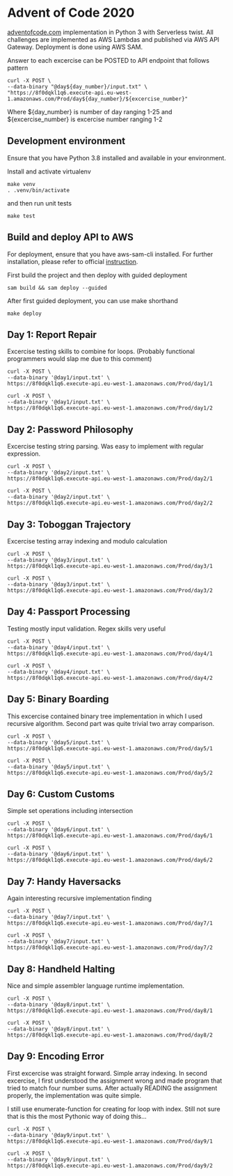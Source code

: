 # Advent of Code 2020

[adventofcode.com](https://adventofcode.com/) implementation in Python 3 with Serverless twist.
All challenges are implemented as AWS Lambdas and published via AWS API Gateway.
Deployment is done using AWS SAM.

Answer to each excercise can be POSTED to API endpoint that follows pattern

```
curl -X POST \
--data-binary "@day${day_number}/input.txt" \
"https://8f0dqkl1q6.execute-api.eu-west-1.amazonaws.com/Prod/day${day_number}/${excercise_number}"

```

Where ${day_number} is number of day ranging 1-25 and ${excercise_number} is excercise number ranging 1-2

## Development environment

Ensure that you have Python 3.8 installed and available in your environment.

Install and activate virtualenv

```
make venv
. .venv/bin/activate
```

and then run unit tests

```
make test
```

## Build and deploy API to AWS

For deployment, ensure that you have aws-sam-cli installed. For further
installation, please refer to official [instruction](https://docs.aws.amazon.com/serverless-application-model/latest/developerguide/serverless-sam-cli-install.html).

First build the project and then deploy with guided deployment

```
sam build && sam deploy --guided
```

After first guided deployment, you can use make shorthand

```
make deploy
```

## Day 1: Report Repair

Excercise testing skills to combine for loops. (Probably functional programmers would slap me due to this comment)

```
curl -X POST \
--data-binary '@day1/input.txt' \
https://8f0dqkl1q6.execute-api.eu-west-1.amazonaws.com/Prod/day1/1

curl -X POST \
--data-binary '@day1/input.txt' \
https://8f0dqkl1q6.execute-api.eu-west-1.amazonaws.com/Prod/day1/2
```

## Day 2: Password Philosophy

Excercise testing string parsing. Was easy to implement with regular expression.

```
curl -X POST \
--data-binary '@day2/input.txt' \
https://8f0dqkl1q6.execute-api.eu-west-1.amazonaws.com/Prod/day2/1

curl -X POST \
--data-binary '@day2/input.txt' \
https://8f0dqkl1q6.execute-api.eu-west-1.amazonaws.com/Prod/day2/2
```

## Day 3: Toboggan Trajectory

Excercise testing array indexing and modulo calculation

```
curl -X POST \
--data-binary '@day3/input.txt' \
https://8f0dqkl1q6.execute-api.eu-west-1.amazonaws.com/Prod/day3/1

curl -X POST \
--data-binary '@day3/input.txt' \
https://8f0dqkl1q6.execute-api.eu-west-1.amazonaws.com/Prod/day3/2
```

## Day 4: Passport Processing

Testing mostly input validation. Regex skills very useful

```
curl -X POST \
--data-binary '@day4/input.txt' \
https://8f0dqkl1q6.execute-api.eu-west-1.amazonaws.com/Prod/day4/1

curl -X POST \
--data-binary '@day4/input.txt' \
https://8f0dqkl1q6.execute-api.eu-west-1.amazonaws.com/Prod/day4/2
```

## Day 5: Binary Boarding

This excercise contained binary tree implementation in which I used recursive algorithm.
Second part was quite trivial two array comparison.

```
curl -X POST \
--data-binary '@day5/input.txt' \
https://8f0dqkl1q6.execute-api.eu-west-1.amazonaws.com/Prod/day5/1

curl -X POST \
--data-binary '@day5/input.txt' \
https://8f0dqkl1q6.execute-api.eu-west-1.amazonaws.com/Prod/day5/2
```

## Day 6: Custom Customs

Simple set operations including intersection

```
curl -X POST \
--data-binary '@day6/input.txt' \
https://8f0dqkl1q6.execute-api.eu-west-1.amazonaws.com/Prod/day6/1

curl -X POST \
--data-binary '@day6/input.txt' \
https://8f0dqkl1q6.execute-api.eu-west-1.amazonaws.com/Prod/day6/2
```

## Day 7: Handy Haversacks

Again interesting recursive implementation finding

```
curl -X POST \
--data-binary '@day7/input.txt' \
https://8f0dqkl1q6.execute-api.eu-west-1.amazonaws.com/Prod/day7/1

curl -X POST \
--data-binary '@day7/input.txt' \
https://8f0dqkl1q6.execute-api.eu-west-1.amazonaws.com/Prod/day7/2
```

## Day 8: Handheld Halting

Nice and simple assembler language runtime implementation.

```
curl -X POST \
--data-binary '@day8/input.txt' \
https://8f0dqkl1q6.execute-api.eu-west-1.amazonaws.com/Prod/day8/1

curl -X POST \
--data-binary '@day8/input.txt' \
https://8f0dqkl1q6.execute-api.eu-west-1.amazonaws.com/Prod/day8/2
```

## Day 9: Encoding Error

First excercise was straight forward. Simple array indexing.
In second excercise, I first understood the assignment wrong and made program that
tried to match four number sums. After actually READING the assignment properly,
the implementation was quite simple.

I still use enumerate-function for creating for loop with index. Still not sure that is
this the most Pythonic way of doing this...

```
curl -X POST \
--data-binary '@day9/input.txt' \
https://8f0dqkl1q6.execute-api.eu-west-1.amazonaws.com/Prod/day9/1

curl -X POST \
--data-binary '@day9/input.txt' \
https://8f0dqkl1q6.execute-api.eu-west-1.amazonaws.com/Prod/day9/2
```
